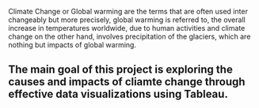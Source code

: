 Climate Change or Global warming are the terms that are often used inter changeably but more precisely, global warming is referred to, the overall increase
in temperatures worldwide, due to human activities and climate change on the
other hand, involves precipitation of the glaciers, which are nothing but impacts
of global warming.


## The main goal of this project is exploring the causes and impacts of cliamte change through effective data visualizations using Tableau.
